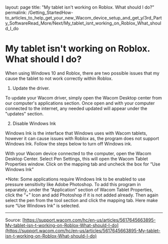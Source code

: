 layout: page
title: "My tablet isn't working on Roblox. What should I do?"
permalink: /Getting_StartedHow-to_articles_to_help_get_your_new_Wacom_device_setup_and_get_y/3rd_Party_SoftwareRead_More/Next/My_tablet_isnt_working_on_Roblox_What_should_I_do

# My tablet isn't working on Roblox. What should I do?

When using Windows 10 and Roblox, there are two possible issues that my cause the tablet to not work correctly within Roblox.
1. Update the driver.


To update your Wacom driver, simply open the Wacom Desktop center from our computer's applications section. Once open and with your computer connected to the internet, any needed updated will appear under the "updates" section. 





 
2. Disable Windows Ink


Windows Ink is the interface that Windows uses with Wacom tablets, however it can cause issues with Roblox as, the program does not support Windows Ink. Follow the steps below to turn off Windows ink. 

With your Wacom device connected to the computer, open the Wacom Desktop Center.
Select Pen Settings, this will open the Wacom Tablet Properties window.
Click on the mapping tab and uncheck the box for “Use Windows Ink”



*Note: Some applications require Windows Ink to be enabled to use pressure sensitivity like Adobe Photoshop. To add this program in separately, under the “Application” section of Wacom Tablet Properties, click the “+” Icon and add Photoshop if it is not added already. Then again select the pen from the tool section and click the mapping tab. Here make sure “Use Windows Ink” is selected.

---
Source: [https://support.wacom.com/hc/en-us/articles/5617645663895-My-tablet-isn-t-working-on-Roblox-What-should-I-do](https://support.wacom.com/hc/en-us/articles/5617645663895-My-tablet-isn-t-working-on-Roblox-What-should-I-do)
